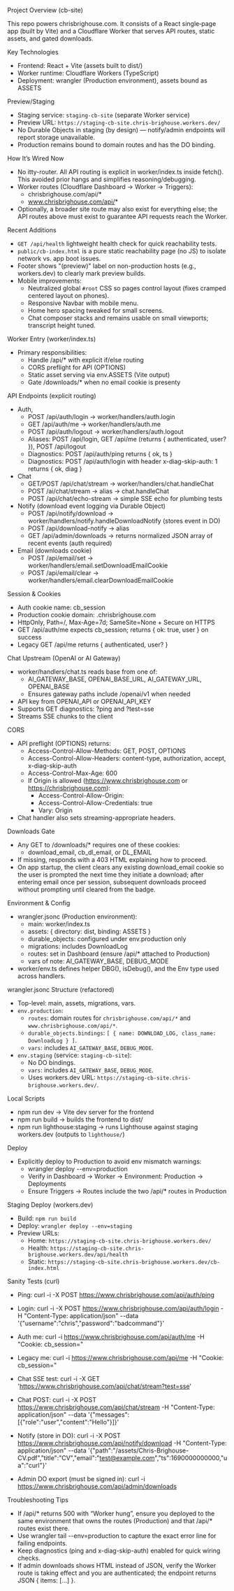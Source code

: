 Project Overview (cb-site)

This repo powers chrisbrighouse.com. It consists of a React single‑page app (built by Vite) and a Cloudflare Worker that serves API routes, static assets, and gated downloads.

Key Technologies
- Frontend: React + Vite (assets built to dist/)
- Worker runtime: Cloudflare Workers (TypeScript)
- Deployment: wrangler (Production environment), assets bound as ASSETS

Preview/Staging
- Staging service: `staging-cb-site` (separate Worker service)
- Preview URL: `https://staging-cb-site.chris-brighouse.workers.dev/`
- No Durable Objects in staging (by design) — notify/admin endpoints will report storage unavailable.
- Production remains bound to domain routes and has the DO binding.

How It’s Wired Now
- No itty-router. All API routing is explicit in worker/index.ts inside fetch(). This avoided prior hangs and simplifies reasoning/debugging.
- Worker routes (Cloudflare Dashboard → Worker → Triggers):
  - chrisbrighouse.com/api/*
  - www.chrisbrighouse.com/api/*
- Optionally, a broader site route may also exist for everything else; the API routes above must exist to guarantee API requests reach the Worker.

Recent Additions
- `GET /api/health` lightweight health check for quick reachability tests.
- `public/cb-index.html` is a pure static reachability page (no JS) to isolate network vs. app boot issues.
- Footer shows "(preview)" label on non-production hosts (e.g., workers.dev) to clearly mark preview builds.
- Mobile improvements:
  - Neutralized global `#root` CSS so pages control layout (fixes cramped centered layout on phones).
  - Responsive Navbar with mobile menu.
  - Home hero spacing tweaked for small screens.
  - Chat composer stacks and remains usable on small viewports; transcript height tuned.

Worker Entry (worker/index.ts)
- Primary responsibilities:
  - Handle /api/* with explicit if/else routing
  - CORS preflight for API (OPTIONS)
  - Static asset serving via env.ASSETS (Vite output)
  - Gate /downloads/* when no email cookie is presenty

API Endpoints (explicit routing)
- Auth, 
  - POST /api/auth/login → worker/handlers/auth.login
  - GET  /api/auth/me → worker/handlers/auth.me
  - POST /api/auth/logout → worker/handlers/auth.logout
  - Aliases: POST /api/login, GET /api/me (returns { authenticated, user? }), POST /api/logout
  - Diagnostics: POST /api/auth/ping returns { ok, ts }
  - Diagnostics: POST /api/auth/login with header x-diag-skip-auth: 1 returns { ok, diag }
- Chat
  - GET/POST /api/chat/stream → worker/handlers/chat.handleChat
  - POST /ai/chat/stream → alias → chat.handleChat
  - POST /api/chat/echo-stream → simple SSE echo for plumbing tests
- Notify (download event logging via Durable Object)
  - POST /api/notify/download → worker/handlers/notify.handleDownloadNotify (stores event in DO)
  - POST /api/download-notify → alias
  - GET  /api/admin/downloads → returns normalized JSON array of recent events (auth required)
- Email (downloads cookie)
  - POST /api/email/set → worker/handlers/email.setDownloadEmailCookie
  - POST /api/email/clear → worker/handlers/email.clearDownloadEmailCookie

Session & Cookies
- Auth cookie name: cb_session
- Production cookie domain: .chrisbrighouse.com
- HttpOnly, Path=/, Max‑Age=7d; SameSite=None + Secure on HTTPS
- GET /api/auth/me expects cb_session; returns { ok: true, user } on success
- Legacy GET /api/me returns { authenticated, user? }

Chat Upstream (OpenAI or AI Gateway)
- worker/handlers/chat.ts reads base from one of:
  - AI_GATEWAY_BASE, OPENAI_BASE_URL, AI_GATEWAY_URL, OPENAI_BASE
  - Ensures gateway paths include /openai/v1 when needed
- API key from OPENAI_API or OPENAI_API_KEY
- Supports GET diagnostics: ?ping and ?test=sse
- Streams SSE chunks to the client

CORS
- API preflight (OPTIONS) returns:
  - Access-Control-Allow-Methods: GET, POST, OPTIONS
  - Access-Control-Allow-Headers: content-type, authorization, accept, x-diag-skip-auth
  - Access-Control-Max-Age: 600
  - If Origin is allowed (https://www.chrisbrighouse.com or https://chrisbrighouse.com):
    - Access-Control-Allow-Origin: <origin>
    - Access-Control-Allow-Credentials: true
    - Vary: Origin
- Chat handler also sets streaming-appropriate headers.

Downloads Gate
- Any GET to /downloads/* requires one of these cookies:
  - download_email, cb_dl_email, or DL_EMAIL
- If missing, responds with a 403 HTML explaining how to proceed.
- On app startup, the client clears any existing download_email cookie so the user is prompted the next time they initiate a download; after entering email once per session, subsequent downloads proceed without prompting until cleared from the badge.

Environment & Config
- wrangler.jsonc (Production environment):
  - main: worker/index.ts
  - assets: { directory: dist, binding: ASSETS }
  - durable_objects: configured under env.production only
  - migrations: includes DownloadLog
  - routes: set in Dashboard (ensure /api/* attached to Production)
  - vars of note: AI_GATEWAY_BASE, DEBUG_MODE
- worker/env.ts defines helper DBG(), isDebug(), and the Env type used across handlers.

wrangler.jsonc Structure (refactored)
- Top-level: main, assets, migrations, vars.
- `env.production`:
  - `routes`: domain routes for `chrisbrighouse.com/api/*` and `www.chrisbrighouse.com/api/*`.
  - `durable_objects.bindings`: `[ { name: DOWNLOAD_LOG, class_name: DownloadLog } ]`.
  - `vars`: includes `AI_GATEWAY_BASE`, `DEBUG_MODE`.
- `env.staging` (service: `staging-cb-site`):
  - No DO bindings.
  - `vars`: includes `AI_GATEWAY_BASE`, `DEBUG_MODE`.
  - Uses workers.dev URL: `https://staging-cb-site.chris-brighouse.workers.dev/`.

Local Scripts
- npm run dev → Vite dev server for the frontend
- npm run build → builds the frontend to dist/
- npm run lighthouse:staging → runs Lighthouse against staging workers.dev (outputs to `lighthouse/`)

Deploy
- Explicitly deploy to Production to avoid env mismatch warnings:
  - wrangler deploy --env=production
  - Verify in Dashboard → Worker → Environment: Production → Deployments
  - Ensure Triggers → Routes include the two /api/* routes in Production

Staging Deploy (workers.dev)
- Build: `npm run build`
- Deploy: `wrangler deploy --env=staging`
- Preview URLs:
  - Home: `https://staging-cb-site.chris-brighouse.workers.dev/`
  - Health: `https://staging-cb-site.chris-brighouse.workers.dev/api/health`
  - Static: `https://staging-cb-site.chris-brighouse.workers.dev/cb-index.html`

Sanity Tests (curl)
- Ping: curl -i -X POST https://www.chrisbrighouse.com/api/auth/ping
- Login: curl -i -X POST https://www.chrisbrighouse.com/api/auth/login -H "Content-Type: application/json" --data '{"username":"chris","password":"badcommand"}'
- Auth me: curl -i https://www.chrisbrighouse.com/api/auth/me -H "Cookie: cb_session=<paste>"
- Legacy me: curl -i https://www.chrisbrighouse.com/api/me -H "Cookie: cb_session=<paste>"
- Chat SSE test: curl -i -X GET 'https://www.chrisbrighouse.com/api/chat/stream?test=sse'
- Chat POST: curl -i -X POST https://www.chrisbrighouse.com/api/chat/stream -H "Content-Type: application/json" --data '{"messages":[{"role":"user","content":"Hello"}]}'

- Notify (store in DO): curl -i -X POST https://www.chrisbrighouse.com/api/notify/download -H "Content-Type: application/json" --data '{"path":"/assets/Chris-Brighouse-CV.pdf","title":"CV","email":"test@example.com","ts":1690000000000,"ua":"curl"}'
- Admin DO export (must be signed in): curl -i https://www.chrisbrighouse.com/api/admin/downloads

Troubleshooting Tips
- If /api/* returns 500 with “Worker hung”, ensure you deployed to the same environment that owns the routes (Production) and that /api/* routes exist there.
- Use wrangler tail --env=production to capture the exact error line for failing endpoints.
- Keep diagnostics (ping and x-diag-skip-auth) enabled for quick wiring checks.
- If admin downloads shows HTML instead of JSON, verify the Worker route is taking effect and you are authenticated; the endpoint returns JSON { items: [...] }.
